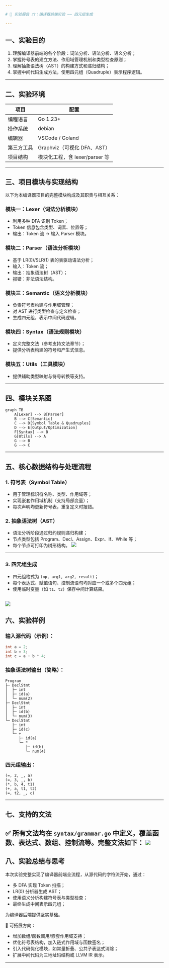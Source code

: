 ```yaml
---

# 🧪 实验报告 六：编译器前端实验 —— 四元组生成

---
```


## 一、实验目的

1. 理解编译器前端的各个阶段：词法分析、语法分析、语义分析；
2. 掌握符号表的建立方法、作用域管理机制和类型检查原则；
3. 理解抽象语法树（AST）的构建方式和递归结构；
4. 掌握中间代码生成方法，使用四元组（Quadruple）表示程序逻辑。

---

## 二、实验环境

| 项目    | 配置                     |
| ----- | ---------------------- |
| 编程语言  | Go 1.23+               |
| 操作系统  | debian        |
| 编辑器   | VSCode / Goland        |
| 第三方工具 | Graphviz（可视化 DFA、AST）  |
| 项目结构  | 模块化工程，含 lexer/parser 等 |

---

## 三、项目模块与实现结构

以下为本编译器项目的完整模块构成及其职责与相互关系：

### 模块一：Lexer（词法分析模块）

* 利用多种 DFA 识别 Token；
* Token 信息包含类型、词素、位置等；
* 输出：Token 流 → 输入 Parser 模块。

### 模块二：Parser（语法分析模块）

* 基于 LR(0)/SLR(1) 表的表驱动语法分析；
* 输入：Token 流；
* 输出：抽象语法树（AST）；
* 报错：非法语法结构。

### 模块三：Semantic（语义分析模块）

* 负责符号表构建与作用域管理；
* 对 AST 进行类型检查与定义检查；
* 生成四元组，表示中间代码逻辑。

### 模块四：Syntax（语法规则模块）

* 定义完整文法（参考支持文法章节）；
* 提供分析表构建的符号和产生式信息。

### 模块五：Utils（工具模块）

* 提供辅助类型映射与符号转换等支持。

---

## 四、模块关系图

```mermaid
graph TB
    A[Lexer] --> B[Parser]
    B --> C[Semantic]
    C --> D[Symbol Table & Quadruples]
    D --> E[Output/Optimization]
    F[Syntax] --> B
    G[Utils] --> A
    G --> B
    G --> C
```

---

## 五、核心数据结构与处理流程

### 1. 符号表（Symbol Table）

* 用于管理标识符名称、类型、作用域等；
* 实现嵌套作用域机制（支持局部变量）；
* 每次声明均更新符号表，重复定义时报错。

### 2. 抽象语法树（AST）

* 语法分析阶段通过归约规则递归构建；
* 节点类型包括 Program、Decl、Assign、Expr、If、While 等；
* 每个节点可打印为树形结构。
    ![](./assets/ast.png)
---

### 3. 四元组生成

* 四元组格式为 `(op, arg1, arg2, result)`；
* 每个表达式、赋值语句、控制流语句均对应一个或多个四元组；
* 使用临时变量（如 `t1`、`t2`）保存中间计算结果。

 ![](./assets/quadruples.png)
---

## 六、实验样例

### 输入源代码（示例）：

```c
int a = 2;
int b = 3;
int c = a + b * 4;
```

### 抽象语法树输出（简略）：

```
Program
├─ DeclStmt
│  ├─ int
│  ├─ id(a)
│  └─ num(2)
├─ DeclStmt
│  ├─ int
│  ├─ id(b)
│  └─ num(3)
└─ DeclStmt
   ├─ int
   ├─ id(c)
   └─ +
      ├─ id(a)
      └─ *
         ├─ id(b)
         └─ num(4)
```

### 四元组输出：

```
(=, 2, _, a)
(=, 3, _, b)
(*, b, 4, t1)
(+, a, t1, t2)
(=, t2, _, c)
```

---

## 七、支持的文法

✅ 所有文法均在 `syntax/grammar.go` 中定义，覆盖函数、表达式、数组、控制流等。完整文法如下：
![](./assets/grammars.png)
---

## 八、实验总结与思考

本次实验完整实现了编译器前端全流程，从源代码的字符流开始，通过：

* 多 DFA 实现 Token 扫描；
* LR(0) 分析器生成 AST；
* 使用语义分析构建符号表与类型检查；
* 最终生成中间表示四元组；

为编译器后端提供坚实基础。

📌 可拓展方向：

* 增加数组/函数调用/嵌套作用域支持；
* 优化符号表结构，加入链式作用域与函数签名；
* 引入代码优化模块，如常量折叠、公共子表达式消除；
* 扩展中间代码为三地址码结构或 LLVM IR 表示。

---

